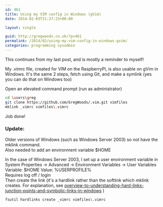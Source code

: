 ```yaml
---
id: 461
title: Using my VIM config in Windows (gVim)
date: 2014-02-03T21:27:23+00:00

layout: single

guid: http://gregwoods.co.uk/?p=461
permalink: /2014/02/using-my-vim-config-in-windows-gvim/
categories: programming sysadmin
---
```

This continues from my last post, and is mostly a reminder to myself!

My .vimrc file, created for VIM on the RaspberryPi, is also usable on gVim in Windows. It's the same 2 steps, fetch using Git, and make a symlink (yes you can do that on Windows too)

Open an elevated command prompt (run as administrator)

```sh
cd \users\greg
git clone https://github.com/GregWoods/.vim.git vimfiles
mklink _vimrc vimfiles\.vimrc
```

Job done!

### Update:

Older versions of Windows (such as Windows Server 2003) so not have the mklink command.  
Also needed to add an environment variable $HOME

In the case of Windows Server 2003, I set up a user environment variable in System Properties -> Advanced -> Environment Variables -> User Variables  
Variable: $HOME Value: %USERPROFILE%  
Requires log off / login  
Then create the link (it's a hardlink rather than the softlink which mklink creates. For explanation, see <a title="overview to understanding hard links, junction points and symbolic links in windows" href="http://comptb.cects.com/overview-to-understanding-hard-links-junction-points-and-symbolic-links-in-windows/" target="_blank">overview-to-understanding-hard-links-junction-points-and-symbolic-links-in-windows</a> )

```sh
fsutil hardlinks create _vimrc vimfiles\.vimrc
```
